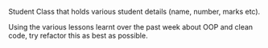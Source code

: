 Student Class that holds various student details (name, number, marks etc).

Using the various lessons learnt over the past week about OOP and clean code, try refactor this as best as possible. 
